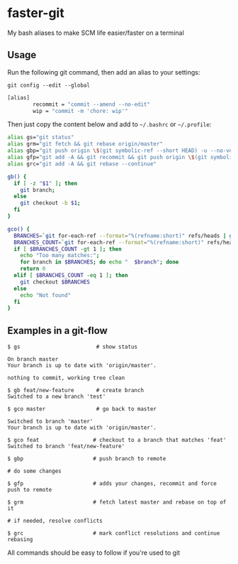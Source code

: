 # faster-git

My bash aliases to make SCM life easier/faster on a terminal

## Usage

Run the following git command, then add an alias to your settings:

`git config --edit --global`

```bash
[alias]
        recommit = "commit --amend --no-edit"
        wip = "commit -m 'chore: wip'"
```

Then just copy the content below and add to `~/.bashrc` or `~/.profile`:

```bash
alias gs="git status"
alias grm="git fetch && git rebase origin/master"
alias gbp="git push origin \$(git symbolic-ref --short HEAD) -u --no-verify"
alias gfp="git add -A && git recommit && git push origin \$(git symbolic-ref --short HEAD) -u --no-verify -f"
alias grc="git add -A && git rebase --continue"

gb() {
  if [ -z "$1" ]; then
    git branch;
  else
    git checkout -b $1;
  fi
}

gco() {
  BRANCHES=`git for-each-ref --format="%(refname:short)" refs/heads | grep $1`
  BRANCHES_COUNT=`git for-each-ref --format="%(refname:short)" refs/heads | grep $1 | wc -l`
  if [ $BRANCHES_COUNT -gt 1 ]; then
    echo "Too many matches:";
    for branch in $BRANCHES; do echo "  $branch"; done
    return 0
  elif [ $BRANCHES_COUNT -eq 1 ]; then
    git checkout $BRANCHES
  else
    echo "Not found"
  fi
}

```

## Examples in a git-flow

```
$ gs                        # show status

On branch master
Your branch is up to date with 'origin/master'.

nothing to commit, working tree clean

$ gb feat/new-feature       # create branch
Switched to a new branch 'test'

$ gco master                # go back to master

Switched to branch 'master'
Your branch is up to date with 'origin/master'.

$ gco feat                 # checkout to a branch that matches 'feat'
Switched to branch 'feat/new-feature'

$ gbp                      # push branch to remote

# do some changes

$ gfp                      # adds your changes, recommit and force push to remote

$ grm                      # fetch latest master and rebase on top of it

# if needed, resolve conflicts

$ grc                      # mark conflict resolutions and continue rebasing

```

All commands should be easy to follow if you're used to git
